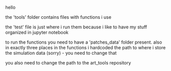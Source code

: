 hello

the 'tools' folder contains files with functions i use

the 'test' file is just where i run them because i like to have
my stuff organized in jupyter notebook 

to run the functions you need to have a 'patches_data' folder present.
also in exactly three places in the functions i hardcoded the path to 
where i store the simulation data (sorry) - you need to change that 

you also need to change the path to the art_tools repository 
